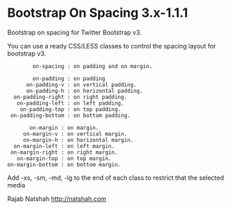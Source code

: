 Bootstrap On Spacing 3.x-1.1.1
====================

Bootstrap on spacing for Twitter Bootstrap v3.

You can use a ready CSS/LESS classes to control the spacing layout for bootstrap v3.

            on-spacing : on padding and on margin.
     
            on-padding : on padding
          on-padding-v : on vertical padding.
          on-padding-h : on horizontal padding.
      on-padding-right : on right padding.
       on-padding-left : on left padding.
        on-padding-top : on top padding.
     on-padding-bottom : on bottom padding.
           
           on-margin : on margin.
         on-margin-v : on vertical margin.
         on-margin-h : on horizontal margin.
      on-margin-left : on left margin.
     on-margin-right : on right margin.
       on-margin-top : on top margin.
    on-margin-bottom : on bottom margin.
 
 Add -xs, -sm, -md, -lg to the end of each class to restrict that the selected media


  Rajab Natshah
  http://natshah.com
 
 
